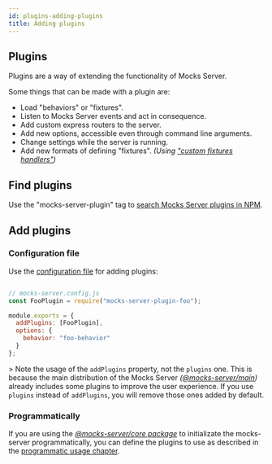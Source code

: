 ```yaml
---
id: plugins-adding-plugins
title: Adding plugins
---
```

## Plugins

Plugins are a way of extending the functionality of Mocks Server.

Some things that can be made with a plugin are:

-   Load "behaviors" or "fixtures".
-   Listen to Mocks Server events and act in consequence.
-   Add custom express routers to the server.
-   Add new options, accessible even through command line arguments.
-   Change settings while the server is running.
-   Add new formats of defining "fixtures". _(Using ["custom fixtures handlers"](advanced-custom-fixtures-handlers.md))_

## Find plugins

Use the "mocks-server-plugin" tag to [search Mocks Server plugins in NPM](https://www.npmjs.com/search?q=mocks-server-plugin).

## Add plugins

### Configuration file

Use the [configuration file](configuration-file.md) for adding plugins:

```javascript

// mocks-server.config.js
const FooPlugin = require("mocks-server-plugin-foo");

module.exports = {
  addPlugins: [FooPlugin],
  options: {
    behavior: "foo-behavior"
  }
};

```

&gt; Note the usage of the `addPlugins` property, not the `plugins` one. This is because the main distribution of the Mocks Server _([@mocks-server/main](https://www.npmjs.com/package/@mocks-server/main))_ already includes some plugins to improve the user experience. If you use `plugins` instead of `addPlugins`, you will remove those ones added by default.

### Programmatically

If you are using the _[@mocks-server/core package](https://www.npmjs.com/package/@mocks-server/core)_ to initializate the mocks-server programmatically, you can define the plugins to use as described in the [programmatic usage chapter](advanced-programmatic-usage.md).
